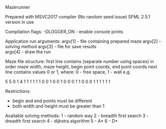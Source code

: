 Mazerunner

Prepared with MSVC2017 compiler (No random seed issue)
SFML 2.5.1 version in use

Compilation flags:
-DLOGGER_ON  -  enable console prints


Application run arguments:
argv[1]  -  file containing prepared maze
argv[2]  -  solving method
argv[3]  -  file for save results <optional>  
argv[4]  -  draw the run <optional>  


Maze file structure:
first line contains (separate number using spaces) in order maze width, maze height, begin point coords, end point coords
next <height> line contains <width> values 0 or 1, where: 0 - free space, 1 - wall
e.g.

5 5 0 1 4 1
1 1 1 1 1
0 0 1 0 0
1 0 0 0 1
1 0 0 0 1
1 1 1 1 1

Restrictions:
- begin and end points must be different
- both width and height must be greater than 1

Available solving methods:
1  -  random way
2  -  breadth first search
3  -  dreadth first search
4  -  dijkstra algorithm
5  -  A*
6  -  D*

